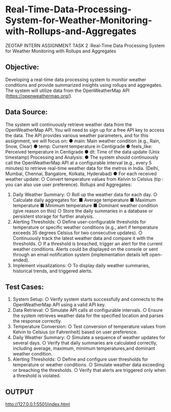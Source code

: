 # Real-Time-Data-Processing-System-for-Weather-Monitoring-with-Rollups-and-Aggregates
ZEOTAP INTERN ASSIGNMENT TASK 2 :Real-Time Data Processing System for Weather Monitoring with Rollups and Aggregates
## Objective:
Developing  a real-time data processing system to monitor weather conditions and provide
summarized insights using rollups and aggregates. The system will utilize data from the
OpenWeatherMap API (https://openweathermap.org/).
## Data Source:
The system will continuously retrieve weather data from the OpenWeatherMap API. You will
need to sign up for a free API key to access the data. The API provides various weather
parameters, and for this assignment, we will focus on:
● main: Main weather condition (e.g., Rain, Snow, Clear)
● temp: Current temperature in Centigrade
● feels_like: Perceived temperature in Centigrade
● dt: Time of the data update (Unix timestamp)
Processing and Analysis:
● The system should continuously call the OpenWeatherMap API at a configurable interval
(e.g., every 5 minutes) to retrieve real-time weather data for the metros in India. (Delhi,
Mumbai, Chennai, Bangalore, Kolkata, Hyderabad)
● For each received weather update:
○ Convert temperature values from Kelvin to Celsius (tip : you can also use user
preference).
Rollups and Aggregates:
1. Daily Weather Summary:
○ Roll up the weather data for each day.
○ Calculate daily aggregates for:
■ Average temperature
■ Maximum temperature
■ Minimum temperature
■ Dominant weather condition (give reason on this)
○ Store the daily summaries in a database or persistent storage for further analysis.
2. Alerting Thresholds:
○ Define user-configurable thresholds for temperature or specific weather
conditions (e.g., alert if temperature exceeds 35 degrees Celsius for two
consecutive updates).
○ Continuously track the latest weather data and compare it with the thresholds.
○ If a threshold is breached, trigger an alert for the current weather conditions.
Alerts could be displayed on the console or sent through an email notification
system (implementation details left open-ended).
3. Implement visualizations:
○ To display daily weather summaries, historical trends, and triggered alerts.
## Test Cases:
1. System Setup:
○ Verify system starts successfully and connects to the OpenWeatherMap API
using a valid API key.
2. Data Retrieval:
○ Simulate API calls at configurable intervals.
○ Ensure the system retrieves weather data for the specified location and parses
the response correctly.
3. Temperature Conversion:
○ Test conversion of temperature values from Kelvin to Celsius (or Fahrenheit)
based on user preference.
4. Daily Weather Summary:
○ Simulate a sequence of weather updates for several days.
○ Verify that daily summaries are calculated correctly, including average, maximum,
minimum temperatures,and dominant weather condition.
5. Alerting Thresholds:
○ Define and configure user thresholds for temperature or weather conditions.
○ Simulate weather data exceeding or breaching the thresholds.
○ Verify that alerts are triggered only when a threshold is violated.

## OUTPUT
http://127.0.0.1:5501/index.html
